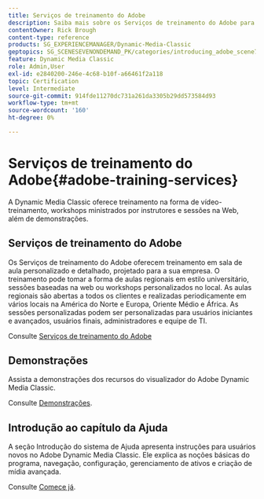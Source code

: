 ```yaml
---
title: Serviços de treinamento do Adobe
description: Saiba mais sobre os Serviços de treinamento do Adobe para Adobe Dynamic Media Classic.
contentOwner: Rick Brough
content-type: reference
products: SG_EXPERIENCEMANAGER/Dynamic-Media-Classic
geptopics: SG_SCENESEVENONDEMAND_PK/categories/introducing_adobe_scene7
feature: Dynamic Media Classic
role: Admin,User
exl-id: e2840200-246e-4c68-b10f-a66461f2a118
topic: Certification
level: Intermediate
source-git-commit: 914fde11270dc731a261da3305b29dd573584d93
workflow-type: tm+mt
source-wordcount: '160'
ht-degree: 0%

---
```


# Serviços de treinamento do Adobe{#adobe-training-services}

A Dynamic Media Classic oferece treinamento na forma de vídeo-treinamento, workshops ministrados por instrutores e sessões na Web, além de demonstrações.

## Serviços de treinamento do Adobe

Os Serviços de treinamento do Adobe oferecem treinamento em sala de aula personalizado e detalhado, projetado para a sua empresa. O treinamento pode tomar a forma de aulas regionais em estilo universitário, sessões baseadas na web ou workshops personalizados no local. As aulas regionais são abertas a todos os clientes e realizadas periodicamente em vários locais na América do Norte e Europa, Oriente Médio e África. As sessões personalizadas podem ser personalizadas para usuários iniciantes e avançados, usuários finais, administradores e equipe de TI.

Consulte [Serviços de treinamento do Adobe](https://learning.adobe.com/)

## Demonstrações

Assista a demonstrações dos recursos do visualizador do Adobe Dynamic Media Classic.

Consulte [Demonstrações](https://landing.adobe.com/en/na/dynamic-media/ctir-2755/live-demos.html).

## Introdução ao capítulo da Ajuda

A seção Introdução do sistema de Ajuda apresenta instruções para usuários novos no Adobe Dynamic Media Classic. Ele explica as noções básicas do programa, navegação, configuração, gerenciamento de ativos e criação de mídia avançada.

Consulte [Comece já](dmc-platform-overview.md).

